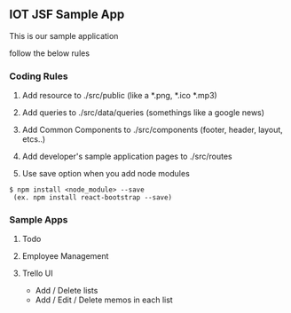 ## IOT JSF Sample App

This is our sample application

follow the below rules

### Coding Rules

1. Add resource to ./src/public (like a *.png, *.ico *.mp3)

2. Add queries to ./src/data/queries (somethings like a google news)

3. Add Common Components to ./src/components (footer, header, layout, etcs..)

4. Add developer's sample application pages  to ./src/routes

5. Use save option when you add node modules

```
$ npm install <node_module> --save
 (ex. npm install react-bootstrap --save)
```

### Sample Apps

1. Todo


2. Employee Management


3. Trello UI
    * Add / Delete lists
    * Add / Edit / Delete memos in each list